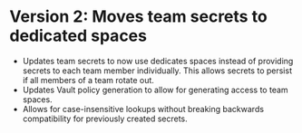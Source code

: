 # Version 2: Moves team secrets to dedicated spaces

- Updates team secrets to now use dedicates spaces instead of providing secrets to each team member individually. This allows secrets to persist if all members of a team rotate out.
- Updates Vault policy generation to allow for generating access to team spaces.
- Allows for case-insensitive lookups without breaking backwards compatibility for previously created secrets.
